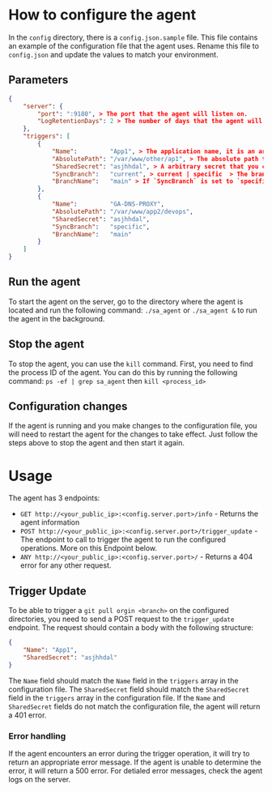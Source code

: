 # How to configure the agent

In the `config` directory, there is a `config.json.sample` file. This file contains an example of the configuration file that the agent uses. Rename this file to `config.json` and update the values to match your environment.

## Parameters

```json
{
    "server": {
        "port": ":9180", > The port that the agent will listen on.
        "LogRetentionDays": 2 > The number of days that the agent will keep the logs. The agent will delete logs older than this value.
    },
    "triggers": [
        {
            "Name":         "App1", > The application name, it is an arbitrary name that you can use to identify the project sinchronized via git. 
            "AbsolutePath": "/var/www/other/ap1", > The absolute path to the directory where the project is located. Best way to ge the right path is to use the `pwd` command in the terminal.
            "SharedSecret": "asjhhdal", > A arbitrary secret that you can use to secure the trigger endpoint. You will need to send this secret in the body of the request to the trigger endpoint.
            "SyncBranch":   "current", > current | specific  > The branch to be synchronized. If `current` is used, the agent will pull the current branch. If `specific` is used, the agent will check if the current brranch in the AbsolutePath matches the BranchName. If it does not match, the agent will return an error.
            "BranchName":   "main" > If `SyncBranch` is set to `specific`, the branch that should be selected on the server. 
        },
        {
            "Name":         "GA-DNS-PROXY",
            "AbsolutePath": "/var/www/app2/devops",
            "SharedSecret": "asjhhdal",
            "SyncBranch":   "specific", 
            "BranchName":   "main"
        }
    ]    
}
```

## Run the agent 

To start the agent on the server, go to the directory where the agent is located and run the following command:
`./sa_agent` or `./sa_agent &` to run the agent in the background.

## Stop the agent 

To stop the agent, you can use the `kill` command. First, you need to find the process ID of the agent. You can do this by running the following command:
`ps -ef | grep sa_agent`
then 
`kill <process_id>`

## Configuration changes

If the agent is running and you make changes to the configuration file, you will need to restart the agent for the changes to take effect. Just follow the steps above to stop the agent and then start it again.

# Usage 

The agent has 3 endpoints:
- `GET http://<your_public_ip>:<config.server.port>/info` - Returns the agent information
- `POST http://<your_public_ip>:<config.server.port>/trigger_update` - The endpoint to call to trigger the agent to run the configured operations. More on this Endpoint below.
- `ANY http://<your_public_ip>:<config.server.port>/` - Returns a 404 error for any other request.

## Trigger Update

To be able to trigger a `git pull orgin <branch>` on the configured directories, you need to send a POST request to the `trigger_update` endpoint. The request should contain a body with the following structure:

```json
{
    "Name": "App1",
    "SharedSecret": "asjhhdal"
}
```

The `Name` field should match the `Name` field in the `triggers` array in the configuration file. The `SharedSecret` field should match the `SharedSecret` field in the `triggers` array in the configuration file. If the `Name` and `SharedSecret` fields do not match the configuration file, the agent will return a 401 error.

### Error handling

If the agent encounters an error during the trigger operation, it will try to return an appropriate error message. If the agent is unable to determine the error, it will return a 500 error. For detialed error messages, check the agent logs on the server.